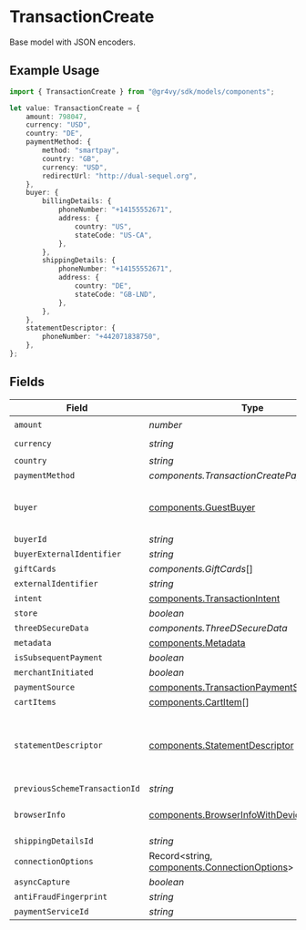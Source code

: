 # TransactionCreate

Base model with JSON encoders.

## Example Usage

```typescript
import { TransactionCreate } from "@gr4vy/sdk/models/components";

let value: TransactionCreate = {
    amount: 798047,
    currency: "USD",
    country: "DE",
    paymentMethod: {
        method: "smartpay",
        country: "GB",
        currency: "USD",
        redirectUrl: "http://dual-sequel.org",
    },
    buyer: {
        billingDetails: {
            phoneNumber: "+14155552671",
            address: {
                country: "US",
                stateCode: "US-CA",
            },
        },
        shippingDetails: {
            phoneNumber: "+14155552671",
            address: {
                country: "DE",
                stateCode: "GB-LND",
            },
        },
    },
    statementDescriptor: {
        phoneNumber: "+442071838750",
    },
};
```

## Fields

| Field                                                                                        | Type                                                                                         | Required                                                                                     | Description                                                                                  | Example                                                                                      |
| -------------------------------------------------------------------------------------------- | -------------------------------------------------------------------------------------------- | -------------------------------------------------------------------------------------------- | -------------------------------------------------------------------------------------------- | -------------------------------------------------------------------------------------------- |
| `amount`                                                                                     | *number*                                                                                     | :heavy_check_mark:                                                                           | N/A                                                                                          |                                                                                              |
| `currency`                                                                                   | *string*                                                                                     | :heavy_check_mark:                                                                           | N/A                                                                                          | EUR                                                                                          |
| `country`                                                                                    | *string*                                                                                     | :heavy_minus_sign:                                                                           | N/A                                                                                          | DE                                                                                           |
| `paymentMethod`                                                                              | *components.TransactionCreatePaymentMethod*                                                  | :heavy_minus_sign:                                                                           | N/A                                                                                          |                                                                                              |
| `buyer`                                                                                      | [components.GuestBuyer](../../models/components/guestbuyer.md)                               | :heavy_minus_sign:                                                                           | Request body for creating a new buyer                                                        |                                                                                              |
| `buyerId`                                                                                    | *string*                                                                                     | :heavy_minus_sign:                                                                           | N/A                                                                                          |                                                                                              |
| `buyerExternalIdentifier`                                                                    | *string*                                                                                     | :heavy_minus_sign:                                                                           | N/A                                                                                          |                                                                                              |
| `giftCards`                                                                                  | *components.GiftCards*[]                                                                     | :heavy_minus_sign:                                                                           | N/A                                                                                          |                                                                                              |
| `externalIdentifier`                                                                         | *string*                                                                                     | :heavy_minus_sign:                                                                           | N/A                                                                                          |                                                                                              |
| `intent`                                                                                     | [components.TransactionIntent](../../models/components/transactionintent.md)                 | :heavy_minus_sign:                                                                           | N/A                                                                                          |                                                                                              |
| `store`                                                                                      | *boolean*                                                                                    | :heavy_minus_sign:                                                                           | N/A                                                                                          |                                                                                              |
| `threeDSecureData`                                                                           | *components.ThreeDSecureData*                                                                | :heavy_minus_sign:                                                                           | N/A                                                                                          |                                                                                              |
| `metadata`                                                                                   | [components.Metadata](../../models/components/metadata.md)                                   | :heavy_minus_sign:                                                                           | N/A                                                                                          |                                                                                              |
| `isSubsequentPayment`                                                                        | *boolean*                                                                                    | :heavy_minus_sign:                                                                           | N/A                                                                                          |                                                                                              |
| `merchantInitiated`                                                                          | *boolean*                                                                                    | :heavy_minus_sign:                                                                           | N/A                                                                                          |                                                                                              |
| `paymentSource`                                                                              | [components.TransactionPaymentSource](../../models/components/transactionpaymentsource.md)   | :heavy_minus_sign:                                                                           | N/A                                                                                          |                                                                                              |
| `cartItems`                                                                                  | [components.CartItem](../../models/components/cartitem.md)[]                                 | :heavy_minus_sign:                                                                           | N/A                                                                                          |                                                                                              |
| `statementDescriptor`                                                                        | [components.StatementDescriptor](../../models/components/statementdescriptor.md)             | :heavy_minus_sign:                                                                           | Information to show the user on their payments statement                                     |                                                                                              |
| `previousSchemeTransactionId`                                                                | *string*                                                                                     | :heavy_minus_sign:                                                                           | N/A                                                                                          |                                                                                              |
| `browserInfo`                                                                                | [components.BrowserInfoWithDevice](../../models/components/browserinfowithdevice.md)         | :heavy_minus_sign:                                                                           | Base model with JSON encoders.                                                               |                                                                                              |
| `shippingDetailsId`                                                                          | *string*                                                                                     | :heavy_minus_sign:                                                                           | N/A                                                                                          |                                                                                              |
| `connectionOptions`                                                                          | Record<string, [components.ConnectionOptions](../../models/components/connectionoptions.md)> | :heavy_minus_sign:                                                                           | N/A                                                                                          |                                                                                              |
| `asyncCapture`                                                                               | *boolean*                                                                                    | :heavy_minus_sign:                                                                           | N/A                                                                                          |                                                                                              |
| `antiFraudFingerprint`                                                                       | *string*                                                                                     | :heavy_minus_sign:                                                                           | N/A                                                                                          |                                                                                              |
| `paymentServiceId`                                                                           | *string*                                                                                     | :heavy_minus_sign:                                                                           | N/A                                                                                          |                                                                                              |